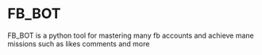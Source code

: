 # FB_BOT
FB_BOT is  a python tool for mastering many fb accounts and achieve mane missions such as likes comments and more
